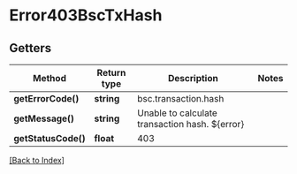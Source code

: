 # Error403BscTxHash

## Getters

Method | Return type | Description | Notes
------------ | ------------- | ------------- | -------------
**getErrorCode()** | **string** | bsc.transaction.hash |
**getMessage()** | **string** | Unable to calculate transaction hash. ${error} |
**getStatusCode()** | **float** | 403 |

[[Back to Index]](../index.md)
